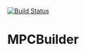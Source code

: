 [![Build Status](https://travis-ci.org/isuruf/MPCBuilder.svg?branch=master)](https://travis-ci.org/isuruf/MPCBuilder)

# MPCBuilder
